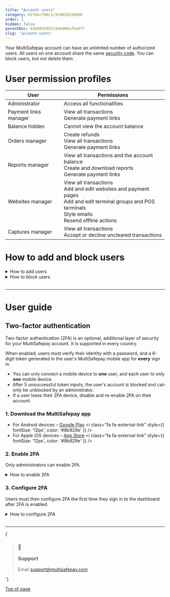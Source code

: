```yaml
---
title: "Account users"
category: 627bbcf80c1c9c0050320b60
order: 1
hidden: false
parentDoc: 62b0845857c8ab006af6a4f7
slug: 'account-users'
---
```


Your MultiSafepay account can have an unlimited number of authorized users. All users on one account share the same [security code](/docs/sites#site-id-api-key-and-security-code). You can block users, but not delete them.

# User permission profiles

| User                  | Permissions                                                                                                                                                                  |
| --------------------- | ---------------------------------------------------------------------------------------------------------------------------------------------------------------------------- |
| Administrator         | Access all functionalities                                                                                                                                                   |
| Payment links manager | View all transactions <br /> Generate payment links                                                                                                                          |
| Balance hidden        | Cannot view the account balance                                                                                                                                              |
| Orders manager        | Create refunds <br /> View all transactions <br /> Generate payment links                                                                                                    |
| Reports manager       | View all transactions and the account balance <br /> Create and download reports <br /> Generate payment links                                                               |
| Websites manager      | View all transactions <br /> Add and edit websites and payment pages <br /> Add and edit terminal groups and POS terminals <br /> Style emails <br /> Resend offline actions |
| Captures manager      | View all transactions <br /> Accept or decline uncleared transactions                                                                                                        |

# How to add and block users

<details id="how-to-add-users">
  <summary>How to add users</summary>

  <br />

  1. Sign in to your <a href="https://merchant.multisafepay.com" target="_blank">MultiSafepay dashboard</a> <i class="fa fa-external-link" style={{ fontSize: '12px', color: '#8b929e' }} />.
  2. Go to **Settings** > **Account users**.
  3. Click **Add new user**.
  4. Enter the new user's:
     * Username
     * Full name
     * Password
     * Email address
  5. From the **Status** list, select **Active**.
  6. Under **Rights** on the right side of the page, select the appropriate user permissions check boxes.
  7. Click **Add user** in the top-right corner.\
     ✅   The user appears under **Account users** with status **Active**.
</details>

<details id="how-to-block-users">
  <summary>How to block users</summary>

  <br />

  1. Sign in to your <a href="https://merchant.multisafepay.com" target="_blank">MultiSafepay dashboard</a> <i class="fa fa-external-link" style={{ fontSize: '12px', color: '#8b929e' }} />.
  2. Go to **Settings** > **Account users**, and then click the relevant user profile.
  3. On the **User profile** pages, from the **Status** list, select **Blocked**.
  4. Click **Save changes**.\
     ✅   The user's status under **Account users** changes to **Blocked**.
</details>

<br />

***

# User guide

## Two-factor authentication

Two-factor authentication (2FA) is an optional, additional layer of security for your MultiSafepay account. It is supported in every country.

When enabled, users must verify their identity with a password, and a 6-digit token generated in the user's MultiSafepay mobile app for **every** sign in.

* You can only connect a mobile device to **one** user, and each user to only **one** mobile device.
* After 5 unsuccessful token inputs, the user's account is blocked and can only be unblocked by an administrator.
* If a user loses their 2FA device, disable and re-enable 2FA on their account.

### 1. Download the MultiSafepay app

* For Android devices – <a href="https://play.google.com/store/apps/details?id=com.multisafepay.control" target="_blank">Google Play</a> <i class="fa fa-external-link" style={{ fontSize: '12px', color: '#8b929e' }} />
* For Apple iOS devices – <a href="https://apps.apple.com/app/multisafepay-control/id929955963" target="_blank">App Store</a> <i class="fa fa-external-link" style={{ fontSize: '12px', color: '#8b929e' }} />

### 2. Enable 2FA

Only administrators can enable 2FA.

<details id="how-to-enable-2fa">
  <summary>How to enable 2FA</summary>

  <br />

  1. Sign in to your <a href="https://merchant.multisafepay.com" target="_blank">MultiSafepay dashboard</a> <i class="fa fa-external-link" style={{ fontSize: '12px', color: '#8b929e' }} />.
  2. Go to **Settings** > **Account users**.
  3. Click the name of the user you want to enable 2FA for.
  4. On the **User details** page, from the **Two-factor authentication** list, select **Enabled**.
  5. Click **Save changes**.
</details>

### 3. Configure 2FA

Users must then configure 2FA the first time they sign in to the dashboard after 2FA is enabled.

<details id="how-to-configure-2fa">
  <summary>How to configure 2FA</summary>

  <br />

  1. Sign in to your <a href="https://merchant.multisafepay.com" target="_blank">MultiSafepay dashboard</a> <i class="fa fa-external-link" style={{ fontSize: '12px', color: '#8b929e' }} /> on your laptop or PC.\
     A dialog requesting a 6-digit token appears.
  2. In the MultiSafepay app,  tap **More** in the bottom-right corner.
  3. Tap **Authenticator**.
  4. Copy the 6-digit token (remains visible for 30 seconds) from your mobile device to the 2FA dialog on your computer or laptop.
</details>

<br />

***

<HTMLBlock>{`
<blockquote class="callout callout_info">
    <h3 class="callout-heading false">
        <span class="callout-icon">💬</span>
        <p>Support</p>
    </h3>
    <p>Email <a href="mailto:support@multisafepay.com">support@multisafepay.com</a></p>
</blockquote>
`}</HTMLBlock>

[Top of page](#)